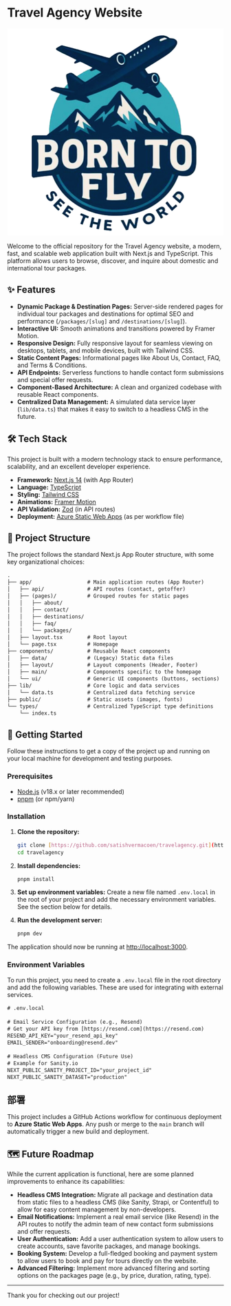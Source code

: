 # Travel Agency Website

![Logo](public/logo.png)

Welcome to the official repository for the Travel Agency website, a modern, fast, and scalable web application built with Next.js and TypeScript. This platform allows users to browse, discover, and inquire about domestic and international tour packages.

## ✨ Features

* **Dynamic Package & Destination Pages:** Server-side rendered pages for individual tour packages and destinations for optimal SEO and performance (`/packages/[slug]` and `/destinations/[slug]`).
* **Interactive UI:** Smooth animations and transitions powered by Framer Motion.
* **Responsive Design:** Fully responsive layout for seamless viewing on desktops, tablets, and mobile devices, built with Tailwind CSS.
* **Static Content Pages:** Informational pages like About Us, Contact, FAQ, and Terms & Conditions.
* **API Endpoints:** Serverless functions to handle contact form submissions and special offer requests.
* **Component-Based Architecture:** A clean and organized codebase with reusable React components.
* **Centralized Data Management:** A simulated data service layer (`lib/data.ts`) that makes it easy to switch to a headless CMS in the future.

## 🛠️ Tech Stack

This project is built with a modern technology stack to ensure performance, scalability, and an excellent developer experience.

* **Framework:** [Next.js 14](https://nextjs.org/) (with App Router)
* **Language:** [TypeScript](https://www.typescriptlang.org/)
* **Styling:** [Tailwind CSS](https://tailwindcss.com/)
* **Animations:** [Framer Motion](https://www.framer.com/motion/)
* **API Validation:** [Zod](https://zod.dev/) (in API routes)
* **Deployment:** [Azure Static Web Apps](https://azure.microsoft.com/en-us/products/app-service/static-web-apps/) (as per workflow file)

## 📂 Project Structure

The project follows the standard Next.js App Router structure, with some key organizational choices:

```
.
├── app/                  # Main application routes (App Router)
│   ├── api/              # API routes (contact, getoffer)
│   ├── (pages)/          # Grouped routes for static pages
│   │   ├── about/
│   │   ├── contact/
│   │   ├── destinations/
│   │   ├── faq/
│   │   └── packages/
│   ├── layout.tsx        # Root layout
│   └── page.tsx          # Homepage
├── components/           # Reusable React components
│   ├── data/             # (Legacy) Static data files
│   ├── layout/           # Layout components (Header, Footer)
│   ├── main/             # Components specific to the homepage
│   └── ui/               # Generic UI components (buttons, sections)
├── lib/                  # Core logic and data services
│   └── data.ts           # Centralized data fetching service
├── public/               # Static assets (images, fonts)
└── types/                # Centralized TypeScript type definitions
    └── index.ts
```

## 🚀 Getting Started

Follow these instructions to get a copy of the project up and running on your local machine for development and testing purposes.

### Prerequisites

* [Node.js](https://nodejs.org/en/) (v18.x or later recommended)
* [pnpm](https://pnpm.io/) (or npm/yarn)

### Installation

1.  **Clone the repository:**
    ```bash
    git clone [https://github.com/satishvermacoen/travelagency.git](https://github.com/satishvermacoen/travelagency.git)
    cd travelagency
    ```

2.  **Install dependencies:**
    ```bash
    pnpm install
    ```

3.  **Set up environment variables:**
    Create a new file named `.env.local` in the root of your project and add the necessary environment variables. See the section below for details.

4.  **Run the development server:**
    ```bash
    pnpm dev
    ```

The application should now be running at [http://localhost:3000](http://localhost:3000).

### Environment Variables

To run this project, you need to create a `.env.local` file in the root directory and add the following variables. These are used for integrating with external services.

```env
# .env.local

# Email Service Configuration (e.g., Resend)
# Get your API key from [https://resend.com](https://resend.com)
RESEND_API_KEY="your_resend_api_key"
EMAIL_SENDER="onboarding@resend.dev"

# Headless CMS Configuration (Future Use)
# Example for Sanity.io
NEXT_PUBLIC_SANITY_PROJECT_ID="your_project_id"
NEXT_PUBLIC_SANITY_DATASET="production"
```

## 部署

This project includes a GitHub Actions workflow for continuous deployment to **Azure Static Web Apps**. Any push or merge to the `main` branch will automatically trigger a new build and deployment.

## 🗺️ Future Roadmap

While the current application is functional, here are some planned improvements to enhance its capabilities:

* **Headless CMS Integration:** Migrate all package and destination data from static files to a headless CMS (like Sanity, Strapi, or Contentful) to allow for easy content management by non-developers.
* **Email Notifications:** Implement a real email service (like Resend) in the API routes to notify the admin team of new contact form submissions and offer requests.
* **User Authentication:** Add a user authentication system to allow users to create accounts, save favorite packages, and manage bookings.
* **Booking System:** Develop a full-fledged booking and payment system to allow users to book and pay for tours directly on the website.
* **Advanced Filtering:** Implement more advanced filtering and sorting options on the packages page (e.g., by price, duration, rating, type).

---

Thank you for checking out our project!
